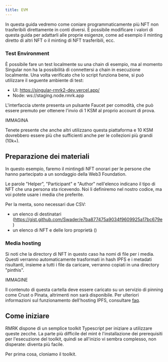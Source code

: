 ```yaml
---
title: EVM
---
```


In questa guida vedremo come coniare programmaticamente più NFT non trasferibili direttamente in conti diversi. È possibile modificare i valori di questa guida per adattarli alle proprie esigenze, come ad esempio il minting diretto di altri NFT o il minting di NFT trasferibili, ecc.

### Test Environment

È possibile fare un test localmente su una chain di esempio, ma al momento Singular non ha la possibilità di connettersi a chain in esecuzione localmente. Una volta verificato che lo script funziona bene, si può utilizzare il seguente ambiente di test:

- UI: https://singular-rmrk2-dev.vercel.app/
- Node: ws://staging.node.rmrk.app

L'interfaccia utente presenta un pulsante Faucet per comodità, che può essere premuto per ottenere l'invio di 1 KSM al proprio account di prova. 

IMMAGINA

Tenete presente che anche altri utilizzano questa piattaforma e 10 KSM dovrebbero essere più che sufficienti anche per le collezioni più grandi (10k+).

## Preparazione dei materiali

In questo esempio, faremo il mintingdi NFT onorari per le persone che hanno partecipato a un sondaggio della Web3 Foundation.

Le parole "Helper", "Participant" e "Author" nell'elenco indicano il tipo di NFT che una persona sta ricevendo. Noi li definiremo nel nostro codice, ma voi potete usare i media che preferite.

Per la menta, sono necessari due CSV:

- un elenco di destinatari (https://gist.github.com/Swader/e7ba877475a9034f9609925a17bc679e)
- un elenco di NFT e delle loro proprietà ()

### Media hosting

Si noti che la directory di NFT in questo caso ha nomi di file per i media. Questi verranno automaticamente trasformati in hash IPFS e i metadati risultanti, insieme a tutti i file da caricare, verranno copiati in una directory "pinthis". 

IMMAGINE

Il contenuto di questa cartella deve essere caricato su un servizio di pinning come Crust o Pinata, altrimenti non sarà disponibile. Per ulteriori informazioni sul funzionamento dell'hosting IPFS, consultare [faq](/faq).

## Come iniziare

RMRK dispone di un semplice toolkit Typescript per iniziare a utilizzare queste zecche. La parte più difficile del mint è l'installazione dei prerequisiti per l'esecuzione del toolkit, quindi se all'inizio vi sembra complesso, non disperate: diventa più facile.

Per prima cosa, cloniamo il toolkit.

```

```